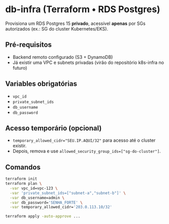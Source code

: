 # db-infra (Terraform • RDS Postgres)

Provisiona um RDS Postgres 15 **privado**, acessível **apenas** por SGs autorizados (ex.: SG do cluster Kubernetes/EKS).

## Pré-requisitos
- Backend remoto configurado (S3 + DynamoDB)
- Já existir uma VPC e subnets privadas (virão do repositório k8s-infra no futuro)

## Variables obrigatórias
- `vpc_id`
- `private_subnet_ids`
- `db_username`
- `db_password`

## Acesso temporário (opcional)
- `temporary_allowed_cidr="SEU.IP.AQUI/32"` para acesso até o cluster existir.
- Depois, remova e use `allowed_security_group_ids=["sg-do-cluster"]`.

## Comandos

```bash
terraform init
terraform plan \
  -var vpc_id=vpc-123 \
  -var 'private_subnet_ids=["subnet-a","subnet-b"]' \
  -var db_username=admin \
  -var db_password='SENHA_FORTE' \
  -var temporary_allowed_cidr='203.0.113.10/32'

terraform apply -auto-approve ...
